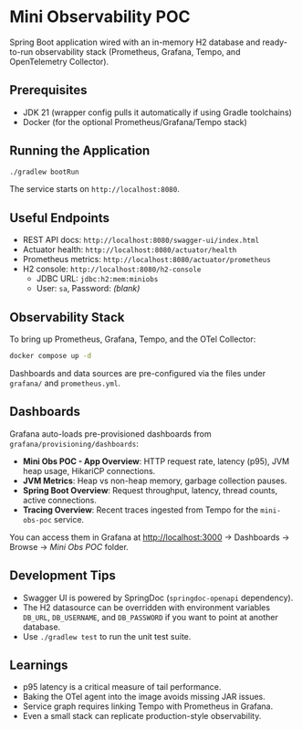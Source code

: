 # Mini Observability POC

Spring Boot application wired with an in-memory H2 database and ready-to-run observability stack (Prometheus, Grafana, Tempo, and OpenTelemetry Collector).

## Prerequisites

- JDK 21 (wrapper config pulls it automatically if using Gradle toolchains)
- Docker (for the optional Prometheus/Grafana/Tempo stack)

## Running the Application

```bash
./gradlew bootRun
```

The service starts on `http://localhost:8080`.

## Useful Endpoints

- REST API docs: `http://localhost:8080/swagger-ui/index.html`
- Actuator health: `http://localhost:8080/actuator/health`
- Prometheus metrics: `http://localhost:8080/actuator/prometheus`
- H2 console: `http://localhost:8080/h2-console`
  - JDBC URL: `jdbc:h2:mem:miniobs`
  - User: `sa`, Password: *(blank)*

## Observability Stack

To bring up Prometheus, Grafana, Tempo, and the OTel Collector:

```bash
docker compose up -d
```

Dashboards and data sources are pre-configured via the files under `grafana/` and `prometheus.yml`.

## Dashboards

Grafana auto-loads pre-provisioned dashboards from `grafana/provisioning/dashboards`:

- **Mini Obs POC - App Overview**: HTTP request rate, latency (p95), JVM heap usage, HikariCP connections.
- **JVM Metrics**: Heap vs non-heap memory, garbage collection pauses.
- **Spring Boot Overview**: Request throughput, latency, thread counts, active connections.
- **Tracing Overview**: Recent traces ingested from Tempo for the `mini-obs-poc` service.

You can access them in Grafana at [http://localhost:3000](http://localhost:3000) → Dashboards → Browse → *Mini Obs POC* folder.

## Development Tips

- Swagger UI is powered by SpringDoc (`springdoc-openapi` dependency).
- The H2 datasource can be overridden with environment variables `DB_URL`, `DB_USERNAME`, and `DB_PASSWORD` if you want to point at another database.
- Use `./gradlew test` to run the unit test suite.

## Learnings

- p95 latency is a critical measure of tail performance.
- Baking the OTel agent into the image avoids missing JAR issues.
- Service graph requires linking Tempo with Prometheus in Grafana.
- Even a small stack can replicate production-style observability.
